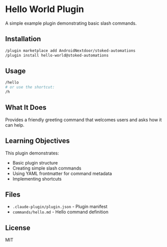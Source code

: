 # Hello World Plugin

A simple example plugin demonstrating basic slash commands.

## Installation

```bash
/plugin marketplace add AndroidNextdoor/stoked-automations
/plugin install hello-world@stoked-automations
```

## Usage

```bash
/hello
# or use the shortcut:
/h
```

## What It Does

Provides a friendly greeting command that welcomes users and asks how it can help.

## Learning Objectives

This plugin demonstrates:
- Basic plugin structure
- Creating simple slash commands
- Using YAML frontmatter for command metadata
- Implementing shortcuts

## Files

- `.claude-plugin/plugin.json` - Plugin manifest
- `commands/hello.md` - Hello command definition

## License

MIT
